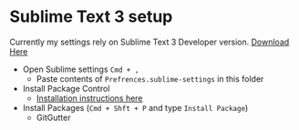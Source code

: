 # Sublime Text 3 setup

Currently my settings rely on Sublime Text 3 Developer version.
[Download Here](http://www.sublimetext.com/3dev)

 - Open Sublime settings `Cmd + ,`
    - Paste contents of `Prefrences.sublime-settings` in this folder
 - Install Package Control
    - [Installation instructions here](https://packagecontrol.io/installation)
 - Install Packages (`Cmd + Shft + P` and type `Install Package`)
    - GitGutter
